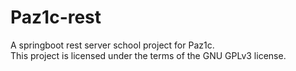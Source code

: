 # Paz1c-rest
A springboot rest server school project for Paz1c. <br />
This project is licensed under the terms of the GNU GPLv3 license.
